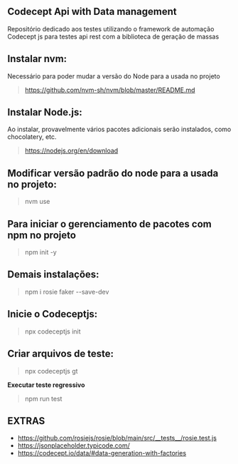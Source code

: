 ## Codecept Api with Data management

Repositório dedicado aos testes utilizando o framework de automação Codecept js para testes api rest com a biblioteca de geração de massas

## Instalar nvm:
Necessário para poder mudar a versão do Node para a usada no projeto
> https://github.com/nvm-sh/nvm/blob/master/README.md

## Instalar Node.js:
Ao instalar, provavelmente vários pacotes adicionais serão instalados, como chocolatery, etc.
> https://nodejs.org/en/download

## Modificar versão padrão do node para a usada no projeto:
> nvm use

## Para iniciar o gerenciamento de pacotes com npm no projeto
> npm init -y

## Demais instalações:
> npm i rosie faker --save-dev

## Inicie o Codeceptjs:
> npx codeceptjs init

## Criar arquivos de teste:
> npx codeceptjs gt

**Executar teste regressivo**
> npm run test

## EXTRAS
- https://github.com/rosiejs/rosie/blob/main/src/__tests__/rosie.test.js
- https://jsonplaceholder.typicode.com/
- https://codecept.io/data/#data-generation-with-factories